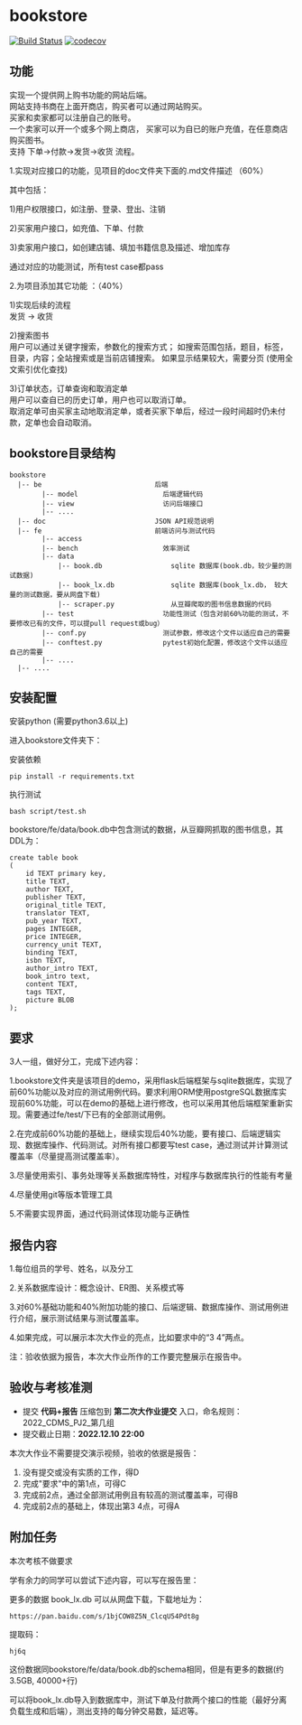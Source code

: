 # bookstore
[![Build Status](https://travis-ci.com/DaSE-DBMS/bookstore.svg?branch=master)](https://travis-ci.com/DaSE-DBMS/bookstore)
[![codecov](https://codecov.io/gh/DaSE-DBMS/bookstore/branch/master/graph/badge.svg)](https://codecov.io/gh/DaSE-DBMS/bookstore)


## 功能

实现一个提供网上购书功能的网站后端。<br>
网站支持书商在上面开商店，购买者可以通过网站购买。<br>
买家和卖家都可以注册自己的账号。<br>
一个卖家可以开一个或多个网上商店，
买家可以为自已的账户充值，在任意商店购买图书。<br>
支持 下单->付款->发货->收货 流程。<br>

1.实现对应接口的功能，见项目的doc文件夹下面的.md文件描述 （60%）<br>

其中包括：

1)用户权限接口，如注册、登录、登出、注销<br>

2)买家用户接口，如充值、下单、付款<br>

3)卖家用户接口，如创建店铺、填加书籍信息及描述、增加库存<br>

通过对应的功能测试，所有test case都pass <br>


2.为项目添加其它功能 ：（40%）<br>

1)实现后续的流程 <br>
发货 -> 收货

2)搜索图书 <br>
用户可以通过关键字搜索，参数化的搜索方式；
如搜索范围包括，题目，标签，目录，内容；全站搜索或是当前店铺搜索。
如果显示结果较大，需要分页
(使用全文索引优化查找)

3)订单状态，订单查询和取消定单<br>
用户可以查自已的历史订单，用户也可以取消订单。<br>
取消定单可由买家主动地取消定单，或者买家下单后，经过一段时间超时仍未付款，定单也会自动取消。 <br>


## bookstore目录结构
```
bookstore
  |-- be                            后端
        |-- model                     后端逻辑代码
        |-- view                      访问后端接口
        |-- ....
  |-- doc                           JSON API规范说明
  |-- fe                            前端访问与测试代码
        |-- access
        |-- bench                     效率测试
        |-- data                    
            |-- book.db                 sqlite 数据库(book.db，较少量的测试数据)
            |-- book_lx.db              sqlite 数据库(book_lx.db， 较大量的测试数据，要从网盘下载)
            |-- scraper.py              从豆瓣爬取的图书信息数据的代码
        |-- test                      功能性测试（包含对前60%功能的测试，不要修改已有的文件，可以提pull request或bug）
        |-- conf.py                   测试参数，修改这个文件以适应自己的需要
        |-- conftest.py               pytest初始化配置，修改这个文件以适应自己的需要
        |-- ....
  |-- ....
```


## 安装配置
安装python (需要python3.6以上) 

进入bookstore文件夹下：

安装依赖

    pip install -r requirements.txt

执行测试
    
    bash script/test.sh

bookstore/fe/data/book.db中包含测试的数据，从豆瓣网抓取的图书信息，其DDL为：
 
    create table book
    (
        id TEXT primary key,
        title TEXT,
        author TEXT,
        publisher TEXT,
        original_title TEXT,
        translator TEXT,
        pub_year TEXT,
        pages INTEGER,
        price INTEGER,
        currency_unit TEXT,
        binding TEXT,
        isbn TEXT,
        author_intro TEXT,
        book_intro text,
        content TEXT,
        tags TEXT,
        picture BLOB
    );


## 要求

3人一组，做好分工，完成下述内容：

1.bookstore文件夹是该项目的demo，采用flask后端框架与sqlite数据库，实现了前60%功能以及对应的测试用例代码。要求利用ORM使用postgreSQL数据库实现前60%功能，可以在demo的基础上进行修改，也可以采用其他后端框架重新实现。需要通过fe/test/下已有的全部测试用例。

2.在完成前60%功能的基础上，继续实现后40%功能，要有接口、后端逻辑实现、数据库操作、代码测试。对所有接口都要写test case，通过测试并计算测试覆盖率（尽量提高测试覆盖率）。

3.尽量使用索引、事务处理等关系数据库特性，对程序与数据库执行的性能有考量

4.尽量使用git等版本管理工具

5.不需要实现界面，通过代码测试体现功能与正确性


## 报告内容

1.每位组员的学号、姓名，以及分工

2.关系数据库设计：概念设计、ER图、关系模式等

3.对60%基础功能和40%附加功能的接口、后端逻辑、数据库操作、测试用例进行介绍，展示测试结果与测试覆盖率。

4.如果完成，可以展示本次大作业的亮点，比如要求中的“3 4”两点。

注：验收依据为报告，本次大作业所作的工作要完整展示在报告中。


## 验收与考核准测

- 提交 **代码+报告** 压缩包到 **第二次大作业提交** 入口，命名规则：2022_CDMS_PJ2_第几组
- 提交截止日期：**2022.12.10 22:00**

本次大作业不需要提交演示视频，验收的依据是报告：

1. 没有提交或没有实质的工作，得D
2. 完成"要求"中的第1点，可得C
3. 完成前2点，通过全部测试用例且有较高的测试覆盖率，可得B
4. 完成前2点的基础上，体现出第3 4点，可得A


## 附加任务

本次考核不做要求 

学有余力的同学可以尝试下述内容，可以写在报告里：

更多的数据 book_lx.db 可以从网盘下载，下载地址为：

    https://pan.baidu.com/s/1bjCOW8Z5N_ClcqU54Pdt8g

提取码：

    hj6q
    
这份数据同bookstore/fe/data/book.db的schema相同，但是有更多的数据(约3.5GB, 40000+行)

可以将book_lx.db导入到数据库中，测试下单及付款两个接口的性能（最好分离负载生成和后端），测出支持的每分钟交易数，延迟等。
